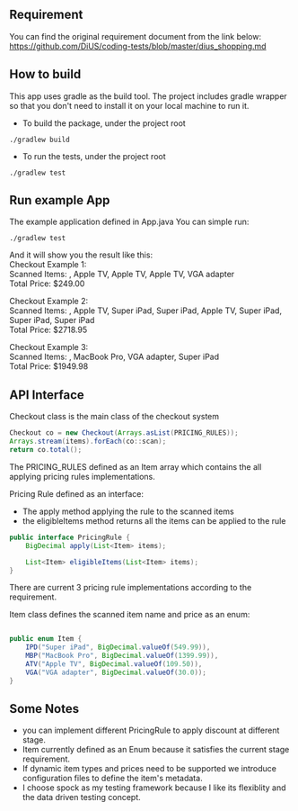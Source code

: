 ## Requirement

You can find the original requirement document from the link below:
https://github.com/DiUS/coding-tests/blob/master/dius_shopping.md


## How to build
This app uses gradle as the build tool. The project includes gradle wrapper so that 
you don't need to install it on your local machine to run it.

- To build the package, under the project root
```shell script
./gradlew build
```

- To run the tests, under the project root
```shell script
./gradlew test
```

## Run example App

The example application defined in App.java
You can simple run:
```shell script
./gradlew test
```
And it will show you the result like this: <br>
Checkout Example 1:<br>
Scanned Items: , Apple TV, Apple TV, Apple TV, VGA adapter <br>
Total Price: $249.00 <br>

Checkout Example 2:<br>
Scanned Items: , Apple TV, Super iPad, Super iPad, Apple TV, Super iPad, Super iPad, Super iPad<br>
Total Price: $2718.95<br>

Checkout Example 3:<br>
Scanned Items: , MacBook Pro, VGA adapter, Super iPad<br>
Total Price: $1949.98<br>

## API Interface

Checkout class is the main class of the checkout system

```java
Checkout co = new Checkout(Arrays.asList(PRICING_RULES));
Arrays.stream(items).forEach(co::scan);
return co.total();
```

The PRICING_RULES defined as an Item array which contains the all applying 
pricing rules implementations.

Pricing Rule defined as an interface: <br>
- The apply method applying the rule to the scanned items
- the eligibleItems method returns all the items can be applied to the rule
```java
public interface PricingRule {
    BigDecimal apply(List<Item> items);

    List<Item> eligibleItems(List<Item> items);
}
```
There are current 3 pricing rule implementations according to the requirement.

Item class defines the scanned item name and price as an enum:
```java

public enum Item {
    IPD("Super iPad", BigDecimal.valueOf(549.99)),
    MBP("MacBook Pro", BigDecimal.valueOf(1399.99)),
    ATV("Apple TV", BigDecimal.valueOf(109.50)),
    VGA("VGA adapter", BigDecimal.valueOf(30.0));
}
```

## Some Notes

- you can implement different PricingRule to apply discount at different stage.
- Item currently defined as an Enum because it satisfies the current stage requirement.
- If dynamic item types and prices need to be supported we introduce configuration 
files to define the item's metadata.
- I choose spock as my testing framework because I like its flexiblity and the 
data driven testing concept. 